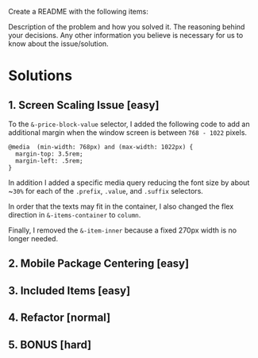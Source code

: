 Create a README with the following items:

Description of the problem and how you solved it.
The reasoning behind your decisions.
Any other information you believe is necessary for us to know about the issue/solution.

# Solutions

## 1. Screen Scaling Issue [easy]

To the `&-price-block-value` selector, I added the following code to add an additional margin when the window screen is between `768 - 1022` pixels. 

```
@media  (min-width: 768px) and (max-width: 1022px) {
  margin-top: 3.5rem;
  margin-left: .5rem;
}
```

In addition I added a specific media query reducing the font size by about ~`30%` for each of the `.prefix`, `.value`, and `.suffix` selectors. 

In order that the texts may fit in the container, I also changed the flex direction in `&-items-container` to `column`.

Finally, I removed the `&-item-inner` because a fixed 270px width is no longer needed. 
  
## 2. Mobile Package Centering [easy]

## 3. Included Items [easy]

## 4. Refactor [normal]

## 5. BONUS [hard]



